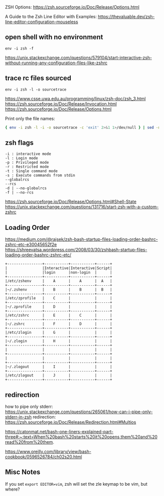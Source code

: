 ZSH Options: https://zsh.sourceforge.io/Doc/Release/Options.html

A Guide to the Zsh Line Editor with Examples: https://thevaluable.dev/zsh-line-editor-configuration-mouseless


## open shell with no environment

`env -i zsh -f`

https://unix.stackexchange.com/questions/579104/start-interactive-zsh-without-running-any-configuration-files-like-zshrc

## trace rc files sourced

`env -i zsh -l -o sourcetrace`


https://www.csse.uwa.edu.au/programming/linux/zsh-doc/zsh_3.html
https://zsh.sourceforge.io/Doc/Release/Invocation.html
https://zsh.sourceforge.io/Doc/Release/Options.html


Print only the file names:
```zsh
{ env -i zsh -l -i -o sourcetrace -c 'exit' 2>&1 1>/dev/null } | sed -n 's/+\(.*\):[0-9]*>[[:space:]]*<sourcetrace>$/\1/p'
```

## zsh flags

```
-i : interactive mode
-l : Login mode
-p : Privileged mode
-r : Restricted mode
-t : Single command mode
-s : Execute commands from stdin
--globalrcs
--rcs
-d | --no-globalrcs
-f | --no-rcs
```
https://zsh.sourceforge.io/Doc/Release/Options.html#Shell-State
https://unix.stackexchange.com/questions/131716/start-zsh-with-a-custom-zshrc


## Loading Order

https://medium.com/@rajsek/zsh-bash-startup-files-loading-order-bashrc-zshrc-etc-e30045652f2e
https://shreevatsa.wordpress.com/2008/03/30/zshbash-startup-files-loading-order-bashrc-zshrc-etc/

```
+----------------+-----------+-----------+------+
|                |Interactive|Interactive|Script|
|                |login      |non-login  |      |
+----------------+-----------+-----------+------+
|/etc/zshenv     |    A      |    A      |  A   |
+----------------+-----------+-----------+------+
|~/.zshenv       |    B      |    B      |  B   |
+----------------+-----------+-----------+------+
|/etc/zprofile   |    C      |           |      |
+----------------+-----------+-----------+------+
|~/.zprofile     |    D      |           |      |
+----------------+-----------+-----------+------+
|/etc/zshrc      |    E      |    C      |      |
+----------------+-----------+-----------+------+
|~/.zshrc        |    F      |    D      |      |
+----------------+-----------+-----------+------+
|/etc/zlogin     |    G      |           |      |
+----------------+-----------+-----------+------+
|~/.zlogin       |    H      |           |      |
+----------------+-----------+-----------+------+
|                |           |           |      |
+----------------+-----------+-----------+------+
|                |           |           |      |
+----------------+-----------+-----------+------+
|~/.zlogout      |    I      |           |      |
+----------------+-----------+-----------+------+
|/etc/zlogout    |    J      |           |      |
+----------------+-----------+-----------+------+
```

## redirection

how to pipe only stderr: https://unix.stackexchange.com/questions/265061/how-can-i-pipe-only-stderr-in-zsh
redirection: https://zsh.sourceforge.io/Doc/Release/Redirection.html#Multios

https://catonmat.net/bash-one-liners-explained-part-three#:~:text=When%20bash%20starts%20it%20opens,them%20and%20read%20from%20them.

https://www.oreilly.com/library/view/bash-cookbook/0596526784/ch02s20.html


## Misc Notes

If you set `export EDITOR=vim`, zsh will set the zle keymap to be vim, but where?

